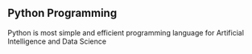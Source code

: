 ## Python Programming

Python is most simple and efficient programming language for Artificial Intelligence and Data Science
